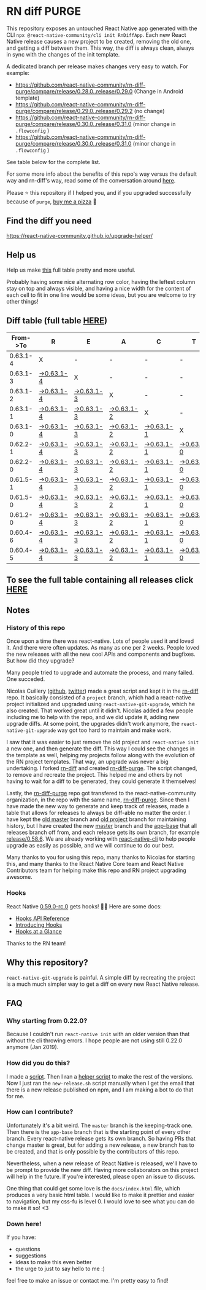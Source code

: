# RN diff PURGE

This repository exposes an untouched React Native app generated with the CLI
`npx @react-native-community/cli init RnDiffApp`. Each new React Native release causes a new project to be created, removing the old one, and getting a diff between them. This way, the diff is always clean, always in sync with the changes of the init template.

A dedicated branch per release makes changes very easy
to watch. For example:

* https://github.com/react-native-community/rn-diff-purge/compare/release/0.28.0..release/0.29.0
(Change in Android template)
* https://github.com/react-native-community/rn-diff-purge/compare/release/0.29.0..release/0.29.2
(no change)
* https://github.com/react-native-community/rn-diff-purge/compare/release/0.30.0..release/0.31.0
(minor change in `.flowconfig` )
* https://github.com/react-native-community/rn-diff-purge/compare/release/0.30.0..release/0.31.0
(minor change in `.flowconfig` )

See table below for the complete list.

For some more info about the benefits of this repo's way versus the default way and rn-diff's way, read some of the conversation around [here](https://github.com/react-native-community/discussions-and-proposals/issues/68#issuecomment-452227478).

Please :star: this repository if I helped you, and if you upgraded successfully because of `purge`, [buy me a pizza](https://www.buymeacoffee.com/pvinis) :pizza:

## Find the diff you need
https://react-native-community.github.io/upgrade-helper/

## Help us
Help us make [this](https://react-native-community.github.io/rn-diff-purge) full table pretty and more useful.

Probably having some nice alternating row color, having the leftest column stay on top and always visible, and having a nice width for the content of each cell to fit in one line would be some ideas, but you are welcome to try other things!

## Diff table (full table [HERE](https://react-native-community.github.io/rn-diff-purge/))

| From->To | R                                                                                                       | E                                                                                                       | A                                                                                                       | C                                                                                                       | T                                                                                                       |                                                                                                         | N                                                                                                       | A                                                                                                       | T                                                                                                       | I                                                                                                       | V                                                                                                       | E   |
| -------- | ------------------------------------------------------------------------------------------------------- | ------------------------------------------------------------------------------------------------------- | ------------------------------------------------------------------------------------------------------- | ------------------------------------------------------------------------------------------------------- | ------------------------------------------------------------------------------------------------------- | ------------------------------------------------------------------------------------------------------- | ------------------------------------------------------------------------------------------------------- | ------------------------------------------------------------------------------------------------------- | ------------------------------------------------------------------------------------------------------- | ------------------------------------------------------------------------------------------------------- | ------------------------------------------------------------------------------------------------------- | --- |
| 0.63.1-4 | X                                                                                                       | -                                                                                                       | -                                                                                                       | -                                                                                                       | -                                                                                                       | -                                                                                                       | -                                                                                                       | -                                                                                                       | -                                                                                                       | -                                                                                                       | -                                                                                                       | -   |
| 0.63.1-3 | [->0.63.1-4](https://github.com/douglowder/rn-diff-purge-tv/compare/release/0.63.1-3..release/0.63.1-4) | X                                                                                                       | -                                                                                                       | -                                                                                                       | -                                                                                                       | -                                                                                                       | -                                                                                                       | -                                                                                                       | -                                                                                                       | -                                                                                                       | -                                                                                                       | -   |
| 0.63.1-2 | [->0.63.1-4](https://github.com/douglowder/rn-diff-purge-tv/compare/release/0.63.1-2..release/0.63.1-4) | [->0.63.1-3](https://github.com/douglowder/rn-diff-purge-tv/compare/release/0.63.1-2..release/0.63.1-3) | X                                                                                                       | -                                                                                                       | -                                                                                                       | -                                                                                                       | -                                                                                                       | -                                                                                                       | -                                                                                                       | -                                                                                                       | -                                                                                                       | -   |
| 0.63.1-1 | [->0.63.1-4](https://github.com/douglowder/rn-diff-purge-tv/compare/release/0.63.1-1..release/0.63.1-4) | [->0.63.1-3](https://github.com/douglowder/rn-diff-purge-tv/compare/release/0.63.1-1..release/0.63.1-3) | [->0.63.1-2](https://github.com/douglowder/rn-diff-purge-tv/compare/release/0.63.1-1..release/0.63.1-2) | X                                                                                                       | -                                                                                                       | -                                                                                                       | -                                                                                                       | -                                                                                                       | -                                                                                                       | -                                                                                                       | -                                                                                                       | -   |
| 0.63.1-0 | [->0.63.1-4](https://github.com/douglowder/rn-diff-purge-tv/compare/release/0.63.1-0..release/0.63.1-4) | [->0.63.1-3](https://github.com/douglowder/rn-diff-purge-tv/compare/release/0.63.1-0..release/0.63.1-3) | [->0.63.1-2](https://github.com/douglowder/rn-diff-purge-tv/compare/release/0.63.1-0..release/0.63.1-2) | [->0.63.1-1](https://github.com/douglowder/rn-diff-purge-tv/compare/release/0.63.1-0..release/0.63.1-1) | X                                                                                                       | -                                                                                                       | -                                                                                                       | -                                                                                                       | -                                                                                                       | -                                                                                                       | -                                                                                                       | -   |
| 0.62.2-1 | [->0.63.1-4](https://github.com/douglowder/rn-diff-purge-tv/compare/release/0.62.2-1..release/0.63.1-4) | [->0.63.1-3](https://github.com/douglowder/rn-diff-purge-tv/compare/release/0.62.2-1..release/0.63.1-3) | [->0.63.1-2](https://github.com/douglowder/rn-diff-purge-tv/compare/release/0.62.2-1..release/0.63.1-2) | [->0.63.1-1](https://github.com/douglowder/rn-diff-purge-tv/compare/release/0.62.2-1..release/0.63.1-1) | [->0.63.1-0](https://github.com/douglowder/rn-diff-purge-tv/compare/release/0.62.2-1..release/0.63.1-0) | X                                                                                                       | -                                                                                                       | -                                                                                                       | -                                                                                                       | -                                                                                                       | -                                                                                                       | -   |
| 0.62.2-0 | [->0.63.1-4](https://github.com/douglowder/rn-diff-purge-tv/compare/release/0.62.2-0..release/0.63.1-4) | [->0.63.1-3](https://github.com/douglowder/rn-diff-purge-tv/compare/release/0.62.2-0..release/0.63.1-3) | [->0.63.1-2](https://github.com/douglowder/rn-diff-purge-tv/compare/release/0.62.2-0..release/0.63.1-2) | [->0.63.1-1](https://github.com/douglowder/rn-diff-purge-tv/compare/release/0.62.2-0..release/0.63.1-1) | [->0.63.1-0](https://github.com/douglowder/rn-diff-purge-tv/compare/release/0.62.2-0..release/0.63.1-0) | [->0.62.2-1](https://github.com/douglowder/rn-diff-purge-tv/compare/release/0.62.2-0..release/0.62.2-1) | X                                                                                                       | -                                                                                                       | -                                                                                                       | -                                                                                                       | -                                                                                                       | -   |
| 0.61.5-1 | [->0.63.1-4](https://github.com/douglowder/rn-diff-purge-tv/compare/release/0.61.5-1..release/0.63.1-4) | [->0.63.1-3](https://github.com/douglowder/rn-diff-purge-tv/compare/release/0.61.5-1..release/0.63.1-3) | [->0.63.1-2](https://github.com/douglowder/rn-diff-purge-tv/compare/release/0.61.5-1..release/0.63.1-2) | [->0.63.1-1](https://github.com/douglowder/rn-diff-purge-tv/compare/release/0.61.5-1..release/0.63.1-1) | [->0.63.1-0](https://github.com/douglowder/rn-diff-purge-tv/compare/release/0.61.5-1..release/0.63.1-0) | [->0.62.2-1](https://github.com/douglowder/rn-diff-purge-tv/compare/release/0.61.5-1..release/0.62.2-1) | [->0.62.2-0](https://github.com/douglowder/rn-diff-purge-tv/compare/release/0.61.5-1..release/0.62.2-0) | X                                                                                                       | -                                                                                                       | -                                                                                                       | -                                                                                                       | -   |
| 0.61.5-0 | [->0.63.1-4](https://github.com/douglowder/rn-diff-purge-tv/compare/release/0.61.5-0..release/0.63.1-4) | [->0.63.1-3](https://github.com/douglowder/rn-diff-purge-tv/compare/release/0.61.5-0..release/0.63.1-3) | [->0.63.1-2](https://github.com/douglowder/rn-diff-purge-tv/compare/release/0.61.5-0..release/0.63.1-2) | [->0.63.1-1](https://github.com/douglowder/rn-diff-purge-tv/compare/release/0.61.5-0..release/0.63.1-1) | [->0.63.1-0](https://github.com/douglowder/rn-diff-purge-tv/compare/release/0.61.5-0..release/0.63.1-0) | [->0.62.2-1](https://github.com/douglowder/rn-diff-purge-tv/compare/release/0.61.5-0..release/0.62.2-1) | [->0.62.2-0](https://github.com/douglowder/rn-diff-purge-tv/compare/release/0.61.5-0..release/0.62.2-0) | [->0.61.5-1](https://github.com/douglowder/rn-diff-purge-tv/compare/release/0.61.5-0..release/0.61.5-1) | X                                                                                                       | -                                                                                                       | -                                                                                                       | -   |
| 0.61.2-0 | [->0.63.1-4](https://github.com/douglowder/rn-diff-purge-tv/compare/release/0.61.2-0..release/0.63.1-4) | [->0.63.1-3](https://github.com/douglowder/rn-diff-purge-tv/compare/release/0.61.2-0..release/0.63.1-3) | [->0.63.1-2](https://github.com/douglowder/rn-diff-purge-tv/compare/release/0.61.2-0..release/0.63.1-2) | [->0.63.1-1](https://github.com/douglowder/rn-diff-purge-tv/compare/release/0.61.2-0..release/0.63.1-1) | [->0.63.1-0](https://github.com/douglowder/rn-diff-purge-tv/compare/release/0.61.2-0..release/0.63.1-0) | [->0.62.2-1](https://github.com/douglowder/rn-diff-purge-tv/compare/release/0.61.2-0..release/0.62.2-1) | [->0.62.2-0](https://github.com/douglowder/rn-diff-purge-tv/compare/release/0.61.2-0..release/0.62.2-0) | [->0.61.5-1](https://github.com/douglowder/rn-diff-purge-tv/compare/release/0.61.2-0..release/0.61.5-1) | [->0.61.5-0](https://github.com/douglowder/rn-diff-purge-tv/compare/release/0.61.2-0..release/0.61.5-0) | X                                                                                                       | -                                                                                                       | -   |
| 0.60.4-6 | [->0.63.1-4](https://github.com/douglowder/rn-diff-purge-tv/compare/release/0.60.4-6..release/0.63.1-4) | [->0.63.1-3](https://github.com/douglowder/rn-diff-purge-tv/compare/release/0.60.4-6..release/0.63.1-3) | [->0.63.1-2](https://github.com/douglowder/rn-diff-purge-tv/compare/release/0.60.4-6..release/0.63.1-2) | [->0.63.1-1](https://github.com/douglowder/rn-diff-purge-tv/compare/release/0.60.4-6..release/0.63.1-1) | [->0.63.1-0](https://github.com/douglowder/rn-diff-purge-tv/compare/release/0.60.4-6..release/0.63.1-0) | [->0.62.2-1](https://github.com/douglowder/rn-diff-purge-tv/compare/release/0.60.4-6..release/0.62.2-1) | [->0.62.2-0](https://github.com/douglowder/rn-diff-purge-tv/compare/release/0.60.4-6..release/0.62.2-0) | [->0.61.5-1](https://github.com/douglowder/rn-diff-purge-tv/compare/release/0.60.4-6..release/0.61.5-1) | [->0.61.5-0](https://github.com/douglowder/rn-diff-purge-tv/compare/release/0.60.4-6..release/0.61.5-0) | [->0.61.2-0](https://github.com/douglowder/rn-diff-purge-tv/compare/release/0.60.4-6..release/0.61.2-0) | X                                                                                                       | -   |
| 0.60.4-5 | [->0.63.1-4](https://github.com/douglowder/rn-diff-purge-tv/compare/release/0.60.4-5..release/0.63.1-4) | [->0.63.1-3](https://github.com/douglowder/rn-diff-purge-tv/compare/release/0.60.4-5..release/0.63.1-3) | [->0.63.1-2](https://github.com/douglowder/rn-diff-purge-tv/compare/release/0.60.4-5..release/0.63.1-2) | [->0.63.1-1](https://github.com/douglowder/rn-diff-purge-tv/compare/release/0.60.4-5..release/0.63.1-1) | [->0.63.1-0](https://github.com/douglowder/rn-diff-purge-tv/compare/release/0.60.4-5..release/0.63.1-0) | [->0.62.2-1](https://github.com/douglowder/rn-diff-purge-tv/compare/release/0.60.4-5..release/0.62.2-1) | [->0.62.2-0](https://github.com/douglowder/rn-diff-purge-tv/compare/release/0.60.4-5..release/0.62.2-0) | [->0.61.5-1](https://github.com/douglowder/rn-diff-purge-tv/compare/release/0.60.4-5..release/0.61.5-1) | [->0.61.5-0](https://github.com/douglowder/rn-diff-purge-tv/compare/release/0.60.4-5..release/0.61.5-0) | [->0.61.2-0](https://github.com/douglowder/rn-diff-purge-tv/compare/release/0.60.4-5..release/0.61.2-0) | [->0.60.4-6](https://github.com/douglowder/rn-diff-purge-tv/compare/release/0.60.4-5..release/0.60.4-6) | X   |

## To see the full table containing all releases click [HERE](https://react-native-community.github.io/rn-diff-purge/)

## Notes

### History of this repo

Once upon a time there was react-native. Lots of people used it and loved it. And there were often updates. As many as one per 2 weeks. People loved the new releases with all the new cool APIs and components and bugfixes. But how did they upgrade?

Many people tried to upgrade and automate the process, and many failed. One succeded.

Nicolas Cuillery ([github](https://github.com/ncuillery), [twitter](https://twitter.com/ncuillery)) made a great script and kept it in the [rn-diff](https://github.com/ncuillery/rn-diff) repo. It basically consisted of a `project` branch, which had a react-native project initialized and upgraded using `react-native-git-upgrade`, which he also created. That worked great until it didn't. Nicolas added a few people including me to help with the repo, and we did update it, adding new upgrade diffs. At some point, the upgrades didn't work anymore, the `react-native-git-upgrade` way got too hard to maintain and make work.

I saw that it was easier to just remove the old project and `react-native init` a new one, and then generate the diff. This way I could see the changes in the template as well, helping my projects follow along with the evolution of the RN project templates. That way, an upgrade was never a big undertaking. I forked [rn-diff](https://github.com/ncuillery/rn-diff) and created [rn-diff-purge](https://github.com/react-native-community/rn-diff-purge). The script changed, to remove and recreate the project. This helped me and others by not having to wait for a diff to be generated, they could generate it themselves!

Lastly, the [rn-diff-purge](https://github.com/react-native-community/rn-diff-purge) repo got transfered to the react-native-community organization, in the repo with the same name, [rn-diff-purge](https://github.com/react-native-community/rn-diff-purge). Since then I have made the new way to generate and keep track of releases, made a table that allows for releases to always be diff-able no matter the order. I have kept the [old master](https://github.com/react-native-community/rn-diff-purge/tree/old/master) branch and [old project](https://github.com/react-native-community/rn-diff-purge/tree/old/project) branch for maintaining history, but I have created the new [master](https://github.com/react-native-community/rn-diff-purge/tree/master) branch and the [app-base](https://github.com/react-native-community/rn-diff-purge/tree/app-base) that all releases branch off from, and each release gets its own branch, for example [release/0.58.6](https://github.com/react-native-community/rn-diff-purge/tree/release/0.58.6). We are already working with [react-native-cli](https://github.com/react-native-community/react-native-cli) to help people upgrade as easily as possible, and we will continue to do our best.

Many thanks to you for using this repo, many thanks to Nicolas for starting this, and many thanks to the React Native Core team and React Native Contributors team for helping make this repo and RN project upgrading awesome.

### Hooks
React Native [0.59.0-rc.0](https://github.com/react-native-community/rn-diff-purge#version-changes) gets hooks! 🎉🥳
Here are some docs:
- [Hooks API Reference](https://reactjs.org/docs/hooks-reference.html)
- [Introducing Hooks](https://reactjs.org/docs/hooks-intro.html)
- [Hooks at a Glance](https://reactjs.org/docs/hooks-overview.html)

Thanks to the RN team!

## Why this repository?
`react-native-git-upgrade` is painful. A simple diff by recreating the project is a much much simpler way to get a diff on every new React Native release.

## FAQ

### Why starting from 0.22.0?

Because I couldn't run `react-native init` with an older version than that without the cli throwing errors. I hope people are not using still 0.22.0 anymore (Jan 2019).

### How did you do this?

I made a [script](https://github.com/react-native-community/rn-diff-purge/blob/master/new-release.sh). Then I ran a [helper script](https://github.com/react-native-community/rn-diff-purge/blob/master/new-release.sh) to make the rest of the versions.
Now I just ran the `new-release.sh` script manually when I get the email that there is a new release published on npm, and I am making a bot to do that for me.

### How can I contribute?

Unfortunately it's a bit weird. The `master` branch is the keeping-track one. Then there is the `app-base` branch that is the starting point of every other branch. Every react-native release gets its own branch. So having PRs that change master is great, but for adding a new release, a new branch has to be created, and that is only possible by the contributors of this repo.

Nevertheless, when a new release of React Native is released, we'll have to be prompt to provide
the new diff. Having more collaborators on this project will help in the future. If you're interested, please open an issue to discuss.

One thing that could get some love is the `docs/index.html` file, which produces a very basic html table. I would like to make it prettier and easier to navigation, but my css-fu is level 0. I would love to see what you can do to make it so! <3

### Down here!

If you have:
- questions
- suggestions
- ideas to make this even better
- the urge to just to say hello to me :)

feel free to make an issue or contact me. I'm pretty easy to find!
